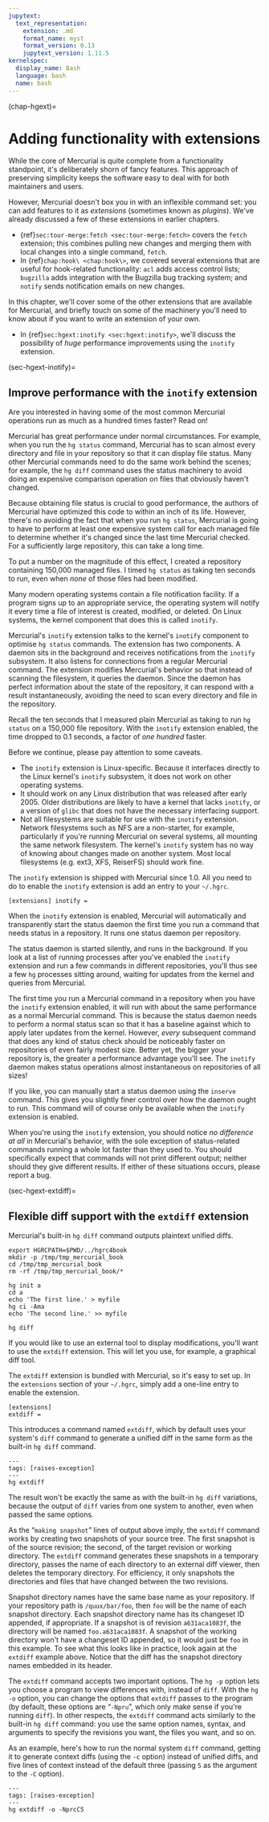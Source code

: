 ```yaml
---
jupytext:
  text_representation:
    extension: .md
    format_name: myst
    format_version: 0.13
    jupytext_version: 1.11.5
kernelspec:
  display_name: Bash
  language: bash
  name: bash
---
```


(chap-hgext)=

# Adding functionality with extensions

While the core of Mercurial is quite complete from a functionality standpoint,
it's deliberately shorn of fancy features. This approach of preserving simplicity
keeps the software easy to deal with for both maintainers and users.

However, Mercurial doesn't box you in with an inflexible command set: you can add
features to it as *extensions* (sometimes known as *plugins*). We've already
discussed a few of these extensions in earlier chapters.

- {ref}`sec:tour-merge:fetch <sec:tour-merge:fetch>` covers the `fetch` extension;
  this combines pulling new changes and merging them with local changes into a
  single command, `fetch`.
- In {ref}`chap:hook\ <chap:hook\>`, we covered several extensions that are useful
  for hook-related functionality: `acl` adds access control lists; `bugzilla` adds
  integration with the Bugzilla bug tracking system; and `notify` sends
  notification emails on new changes.

In this chapter, we'll cover some of the other extensions that are available for
Mercurial, and briefly touch on some of the machinery you'll need to know about if
you want to write an extension of your own.

- In {ref}`sec:hgext:inotify <sec:hgext:inotify>`, we'll discuss the possibility
  of *huge* performance improvements using the `inotify` extension.

(sec-hgext-inotify)=

## Improve performance with the `inotify` extension

Are you interested in having some of the most common Mercurial operations run as
much as a hundred times faster? Read on!

Mercurial has great performance under normal circumstances. For example, when you
run the `hg status` command, Mercurial has to scan almost every directory and file
in your repository so that it can display file status. Many other Mercurial
commands need to do the same work behind the scenes; for example, the `hg diff`
command uses the status machinery to avoid doing an expensive comparison operation
on files that obviously haven't changed.

Because obtaining file status is crucial to good performance, the authors of
Mercurial have optimized this code to within an inch of its life. However, there's
no avoiding the fact that when you run `hg status`, Mercurial is going to have to
perform at least one expensive system call for each managed file to determine
whether it's changed since the last time Mercurial checked. For a sufficiently
large repository, this can take a long time.

To put a number on the magnitude of this effect, I created a repository containing
150,000 managed files. I timed `hg status` as taking ten seconds to run, even when
*none* of those files had been modified.

Many modern operating systems contain a file notification facility. If a program
signs up to an appropriate service, the operating system will notify it every time
a file of interest is created, modified, or deleted. On Linux systems, the kernel
component that does this is called `inotify`.

Mercurial's `inotify` extension talks to the kernel's `inotify` component to
optimise `hg status` commands. The extension has two components. A daemon sits in
the background and receives notifications from the `inotify` subsystem. It also
listens for connections from a regular Mercurial command. The extension modifies
Mercurial's behavior so that instead of scanning the filesystem, it queries the
daemon. Since the daemon has perfect information about the state of the
repository, it can respond with a result instantaneously, avoiding the need to
scan every directory and file in the repository.

Recall the ten seconds that I measured plain Mercurial as taking to run
`hg status` on a 150,000 file repository. With the `inotify` extension enabled,
the time dropped to 0.1 seconds, a factor of *one hundred* faster.

Before we continue, please pay attention to some caveats.

- The `inotify` extension is Linux-specific. Because it interfaces directly to the
  Linux kernel's `inotify` subsystem, it does not work on other operating systems.
- It should work on any Linux distribution that was released after early 2005.
  Older distributions are likely to have a kernel that lacks `inotify`, or a
  version of `glibc` that does not have the necessary interfacing support.
- Not all filesystems are suitable for use with the `inotify` extension. Network
  filesystems such as NFS are a non-starter, for example, particularly if you're
  running Mercurial on several systems, all mounting the same network filesystem.
  The kernel's `inotify` system has no way of knowing about changes made on
  another system. Most local filesystems (e.g. ext3, XFS, ReiserFS) should work
  fine.

The `inotify` extension is shipped with Mercurial since 1.0. All you need to do to
enable the `inotify` extension is add an entry to your `~/.hgrc`.

```
[extensions] inotify =
```

When the `inotify` extension is enabled, Mercurial will automatically and
transparently start the status daemon the first time you run a command that needs
status in a repository. It runs one status daemon per repository.

The status daemon is started silently, and runs in the background. If you look at
a list of running processes after you've enabled the `inotify` extension and run a
few commands in different repositories, you'll thus see a few `hg` processes
sitting around, waiting for updates from the kernel and queries from Mercurial.

The first time you run a Mercurial command in a repository when you have the
`inotify` extension enabled, it will run with about the same performance as a
normal Mercurial command. This is because the status daemon needs to perform a
normal status scan so that it has a baseline against which to apply later updates
from the kernel. However, *every* subsequent command that does any kind of status
check should be noticeably faster on repositories of even fairly modest size.
Better yet, the bigger your repository is, the greater a performance advantage
you'll see. The `inotify` daemon makes status operations almost instantaneous on
repositories of all sizes!

If you like, you can manually start a status daemon using the `inserve` command.
This gives you slightly finer control over how the daemon ought to run. This
command will of course only be available when the `inotify` extension is enabled.

When you're using the `inotify` extension, you should notice *no difference at
all* in Mercurial's behavior, with the sole exception of status-related commands
running a whole lot faster than they used to. You should specifically expect that
commands will not print different output; neither should they give different
results. If either of these situations occurs, please report a bug.

(sec-hgext-extdiff)=

## Flexible diff support with the `extdiff` extension

Mercurial's built-in `hg diff` command outputs plaintext unified diffs.

```{code-cell}
export HGRCPATH=$PWD/../hgrc4book
mkdir -p /tmp/tmp_mercurial_book
cd /tmp/tmp_mercurial_book
rm -rf /tmp/tmp_mercurial_book/*
```

```{code-cell}
hg init a
cd a
echo 'The first line.' > myfile
hg ci -Ama
echo 'The second line.' >> myfile
```

```{code-cell}
hg diff
```

If you would like to use an external tool to display modifications, you'll want to
use the `extdiff` extension. This will let you use, for example, a graphical diff
tool.

The `extdiff` extension is bundled with Mercurial, so it's easy to set up. In the
`extensions` section of your `~/.hgrc`, simply add a one-line entry to enable the
extension.

```
[extensions]
extdiff =
```

This introduces a command named `extdiff`, which by default uses your system's
`diff` command to generate a unified diff in the same form as the built-in
`hg diff` command.

```{code-cell}
---
tags: [raises-exception]
---
hg extdiff
```

The result won't be exactly the same as with the built-in `hg diff` variations,
because the output of `diff` varies from one system to another, even when passed
the same options.

As the “`making snapshot`” lines of output above imply, the `extdiff` command
works by creating two snapshots of your source tree. The first snapshot is of the
source revision; the second, of the target revision or working directory. The
`extdiff` command generates these snapshots in a temporary directory, passes the
name of each directory to an external diff viewer, then deletes the temporary
directory. For efficiency, it only snapshots the directories and files that have
changed between the two revisions.

Snapshot directory names have the same base name as your repository. If your
repository path is `/quux/bar/foo`, then `foo` will be the name of each snapshot
directory. Each snapshot directory name has its changeset ID appended, if
appropriate. If a snapshot is of revision `a631aca1083f`, the directory will be
named `foo.a631aca1083f`. A snapshot of the working directory won't have a
changeset ID appended, so it would just be `foo` in this example. To see what this
looks like in practice, look again at the `extdiff` example above. Notice that the
diff has the snapshot directory names embedded in its header.

The `extdiff` command accepts two important options. The `hg -p` option lets you
choose a program to view differences with, instead of `diff`. With the `hg -o`
option, you can change the options that `extdiff` passes to the program (by
default, these options are “`-Npru`”, which only make sense if you're running
`diff`). In other respects, the `extdiff` command acts similarly to the built-in
`hg diff` command: you use the same option names, syntax, and arguments to specify
the revisions you want, the files you want, and so on.

As an example, here's how to run the normal system `diff` command, getting it to
generate context diffs (using the `-c` option) instead of unified diffs, and five
lines of context instead of the default three (passing `5` as the argument to the
`-C` option).

```{code-cell}
---
tags: [raises-exception]
---
hg extdiff -o -NprcC5
```
